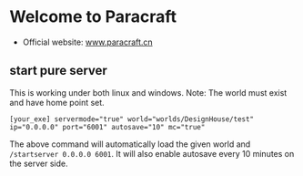 # Welcome to Paracraft
- Official website: www.paracraft.cn

## start pure server
This is working under both linux and windows. Note: The world must exist and have home point set. 
```
[your_exe] servermode="true" world="worlds/DesignHouse/test" ip="0.0.0.0" port="6001" autosave="10" mc="true" 
```
The above command will automatically load the given world and `/startserver 0.0.0.0 6001`. 
It will also enable autosave every 10 minutes on the server side. 
